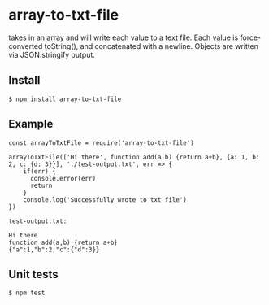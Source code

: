 # array-to-txt-file

takes in an array and will write each value to a text file.
Each value is force-converted toString(), and concatenated with a newline.
Objects are written via JSON.stringify output.

## Install
    $ npm install array-to-txt-file


## Example
```
const arrayToTxtFile = require('array-to-txt-file')

arrayToTxtFile(['Hi there', function add(a,b) {return a+b}, {a: 1, b: 2, c: {d: 3}}], './test-output.txt', err => {
    if(err) {
      console.error(err)
      return
    }
    console.log('Successfully wrote to txt file')
})
```
```
test-output.txt:

Hi there
function add(a,b) {return a+b}
{"a":1,"b":2,"c":{"d":3}}
```

## Unit tests

    $ npm test
